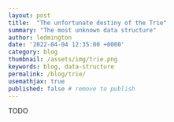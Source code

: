 ```yaml
---
layout: post
title:  "The unfortunate destiny of the Trie"
summary: "The most unknown data structure"
author: ledmington
date: '2022-04-04 12:35:00 +0000'
category: blog
thumbnail: /assets/img/trie.png
keywords: blog, data-structure
permalink: /blog/trie/
usemathjax: true
published: false # remove to publish
---
```


TODO